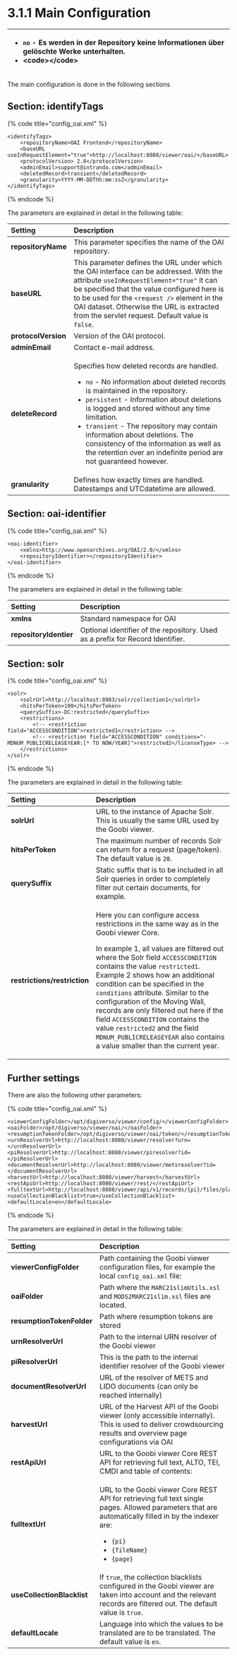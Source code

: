 # 3.1.1 Main Configuration

<table>
  <thead>
    <tr>
      <th style="text-align:left">
        <ul>
          <li><code>no</code> - Es werden in der Repository keine Informationen &#xFC;ber
            gel&#xF6;schte Werke unterhalten.</li>
          <li>&lt;code&gt;&lt;/code&gt;</li>
        </ul>
      </th>
    </tr>
  </thead>
  <tbody></tbody>
</table>

The main configuration is done in the following sections

## Section: identifyTags

{% code title="config\_oai.xml" %}
```markup
<identifyTags>
    <repositoryName>OAI Frontend</repositoryName>
    <baseURL useInRequestElement="true">http://localhost:8080/viewer/oai/</baseURL>
    <protocolVersion> 2.0</protocolVersion>
    <adminEmail>support@intranda.com</adminEmail>
    <deletedRecord>transient</deletedRecord>
    <granularity>YYYY-MM-DDThh:mm:ssZ</granularity>
</identifyTags>
```
{% endcode %}

The parameters are explained in detail in the following table:

<table>
  <thead>
    <tr>
      <th style="text-align:left">Setting</th>
      <th style="text-align:left">Description</th>
    </tr>
  </thead>
  <tbody>
    <tr>
      <td style="text-align:left"><b>repositoryName</b>
      </td>
      <td style="text-align:left">This parameter specifies the name of the OAI repository.</td>
    </tr>
    <tr>
      <td style="text-align:left"><b>baseURL</b>
      </td>
      <td style="text-align:left">This parameter defines the URL under which the OAI interface can be addressed.
        With the attribute <code>useInRequestElement=&quot;true&quot;</code> it can
        be specified that the value configured here is to be used for the <code>&lt;request /&gt;</code> element
        in the OAI dataset. Otherwise the URL is extracted from the servlet request.
        Default value is <code>false</code>.</td>
    </tr>
    <tr>
      <td style="text-align:left"><b>protocolVersion</b>
      </td>
      <td style="text-align:left">Version of the OAI protocol.</td>
    </tr>
    <tr>
      <td style="text-align:left"><b>adminEmail</b>
      </td>
      <td style="text-align:left">Contact e-mail address.</td>
    </tr>
    <tr>
      <td style="text-align:left"><b>deleteRecord</b>
      </td>
      <td style="text-align:left">
        <p>Specifies how deleted records are handled.</p>
        <ul>
          <li><code>no</code> - No information about deleted records is maintained in
            the repository.</li>
          <li><code>persistent</code> - Information about deletions is logged and stored
            without any time limitation.</li>
          <li><code>transient</code> - The repository may contain information about deletions.
            The consistency of the information as well as the retention over an indefinite
            period are not guaranteed however.</li>
        </ul>
      </td>
    </tr>
    <tr>
      <td style="text-align:left"><b>granularity</b>
      </td>
      <td style="text-align:left">Defines how exactly times are handled. Datestamps and UTCdatetime are
        allowed.</td>
    </tr>
  </tbody>
</table>

## Section: oai-identifier

{% code title="config\_oai.xml" %}
```markup
<oai-identifier>
    <xmlns>http://www.openarchives.org/OAI/2.0/</xmlns>
    <repositoryIdentifier></repositoryIdentifier>
</oai-identifier>
```
{% endcode %}

The parameters are explained in detail in the following table:

| Setting | Description |
| :--- | :--- |
| **xmlns** | Standard namespace for OAI |
| **repositoryIdentier** | Optional identifier of the repository. Used as a prefix for Record Identifier. |

## Section: solr

{% code title="config\_oai.xml" %}
```markup
<solr>
    <solrUrl>http://localhost:8983/solr/collection1</solrUrl>
    <hitsPerToken>100</hitsPerToken>
    <querySuffix>-DC:restricted</querySuffix>
    <restrictions>
        <!-- <restriction field="ACCESSCONDITION">restricted1</restriction> -->
        <!-- <restriction field="ACCESSCONDITION" conditions="-MDNUM_PUBLICRELEASEYEAR:[* TO NOW/YEAR]">restricted2</licenseType> -->
    </restrictions>
</solr>
```
{% endcode %}

The parameters are explained in detail in the following table:

<table>
  <thead>
    <tr>
      <th style="text-align:left">Setting</th>
      <th style="text-align:left">Description</th>
    </tr>
  </thead>
  <tbody>
    <tr>
      <td style="text-align:left"><b>solrUrl</b>
      </td>
      <td style="text-align:left">URL to the instance of Apache Solr. This is usually the same URL used
        by the Goobi viewer.</td>
    </tr>
    <tr>
      <td style="text-align:left"><b>hitsPerToken</b>
      </td>
      <td style="text-align:left">The maximum number of records Solr can return for a request (page/token).
        The default value is <code>20</code>.</td>
    </tr>
    <tr>
      <td style="text-align:left"><b>querySuffix</b>
      </td>
      <td style="text-align:left">Static suffix that is to be included in all Solr queries in order to completely
        filter out certain documents, for example.</td>
    </tr>
    <tr>
      <td style="text-align:left"><b>restrictions/restriction</b>
      </td>
      <td style="text-align:left">
        <p>Here you can configure access restrictions in the same way as in the Goobi
          viewer Core.</p>
        <p>In example 1, all values are filtered out where the Solr field <code>ACCESSCONDITION</code> contains
          the value <code>restricted1</code>.
          <br />Example 2 shows how an additional condition can be specified in the <code>conditions</code> attribute.
          Similar to the configuration of the Moving Wall, records are only filtered
          out here if the field <code>ACCESSCONDITION</code> contains the value <code>restricted2</code> and
          the field <code>MDNUM_PUBLICRELEASEYEAR</code> also contains a value smaller
          than the current year.</p>
      </td>
    </tr>
  </tbody>
</table>

## Further settings

There are also the following other parameters:

{% code title="config\_oai.xml" %}
```markup
<viewerConfigFolder>/opt/digiverso/viewer/config/</viewerConfigFolder>
<oaiFolder>/opt/digiverso/viewer/oai/</oaiFolder>
<resumptionTokenFolder>/opt/digiverso/viewer/oai/token/</resumptionTokenFolder>
<urnResolverUrl>http://localhost:8080/viewer/resolver?urn=</urnResolverUrl>
‌<piResolverUrl>http://localhost:8080/viewer/piresolver?id=</piResolverUrl>
‌<documentResolverUrl>http://localhost:8080/viewer/metsresolver?id=</documentResolverUrl>
‌<harvestUrl>http://localhost:8080/viewer/harvest</harvestUrl>
‌<restApiUrl>http://localhost:8080/viewer/rest/</restApiUrl>
<fulltextUrl>http://localhost:8080/viewer/api/v1/records/{pi}/files/plaintext/{fileName}/</fulltextUrl>
‌<useCollectionBlacklist>true</useCollectionBlacklist>
<defaultLocale>en</defaultLocale>
```
{% endcode %}



The parameters are explained in detail in the following table:

<table>
  <thead>
    <tr>
      <th style="text-align:left">Setting</th>
      <th style="text-align:left">Description</th>
    </tr>
  </thead>
  <tbody>
    <tr>
      <td style="text-align:left"><b>viewerConfigFolder</b>
      </td>
      <td style="text-align:left">Path containing the Goobi viewer configuration files, for example the
        local <code>config_oai.xml</code> file:</td>
    </tr>
    <tr>
      <td style="text-align:left"><b>oaiFolder</b>
      </td>
      <td style="text-align:left"><b>&#x200B;</b>Path where the <code>MARC21slimUtils.xsl</code> and <code>MODS2MARC21slim.xsl</code> files
        are located.</td>
    </tr>
    <tr>
      <td style="text-align:left"><b>resumptionTokenFolder</b>
      </td>
      <td style="text-align:left">Path where resumption tokens are stored</td>
    </tr>
    <tr>
      <td style="text-align:left"><b>urnResolverUrl</b>
      </td>
      <td style="text-align:left">&#x200C;Path to the internal URN resolver of the Goobi viewer</td>
    </tr>
    <tr>
      <td style="text-align:left"><b>piResolverUrl</b>
      </td>
      <td style="text-align:left">&#x200C;This is the path to the internal identifier resolver of the Goobi
        viewer</td>
    </tr>
    <tr>
      <td style="text-align:left"><b>documentResolverUrl</b>
      </td>
      <td style="text-align:left">&#x200C;URL of the resolver of METS and LIDO documents (can only be reached
        internally)</td>
    </tr>
    <tr>
      <td style="text-align:left"><b>harvestUrl</b>
      </td>
      <td style="text-align:left">URL of the Harvest API of the Goobi viewer (only accessible internally).
        This is used to deliver crowdsourcing results and overview page configurations
        via OAI</td>
    </tr>
    <tr>
      <td style="text-align:left"><b>restApiUrl</b>
      </td>
      <td style="text-align:left">URL to the Goobi viewer Core REST API for retrieving full text, ALTO,
        TEI, CMDI and table of contents:</td>
    </tr>
    <tr>
      <td style="text-align:left"><b>fulltextUrl</b>
      </td>
      <td style="text-align:left">
        <p>URL to the Goobi viewer Core REST API for retrieving full text single
          pages. Allowed parameters that are automatically filled in by the indexer
          are:</p>
        <ul>
          <li><code>{pi}</code>
          </li>
          <li><code>{fileName}</code>
          </li>
          <li><code>{page}</code>
          </li>
        </ul>
      </td>
    </tr>
    <tr>
      <td style="text-align:left"><b>useCollectionBlacklist</b>
      </td>
      <td style="text-align:left">If <code>true</code>, the collection blacklists configured in the Goobi
        viewer are taken into account and the relevant records are filtered out.
        The default value is <code>true</code>.</td>
    </tr>
    <tr>
      <td style="text-align:left"><b>defaultLocale</b>
      </td>
      <td style="text-align:left">Language into which the values to be translated are to be translated.
        The default value is <code>en</code>.</td>
    </tr>
  </tbody>
</table>

